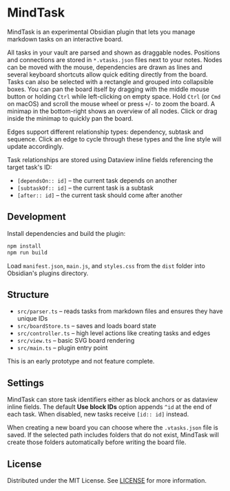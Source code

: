 # MindTask

MindTask is an experimental Obsidian plugin that lets you manage markdown tasks on an interactive board.

All tasks in your vault are parsed and shown as draggable nodes. Positions and connections are stored in `*.vtasks.json` files next to your notes. Nodes can be moved with the mouse, dependencies are drawn as lines and several keyboard shortcuts allow quick editing directly from the board.
Tasks can also be selected with a rectangle and grouped into collapsible boxes.
You can pan the board itself by dragging with the middle mouse button or holding `Ctrl` while left-clicking on empty space. Hold `Ctrl` (or `Cmd` on macOS) and scroll the mouse wheel or press `+`/`-` to zoom the board.
A minimap in the bottom-right shows an overview of all nodes. Click or drag inside the minimap to quickly pan the board.

Edges support different relationship types: dependency, subtask and sequence. Click an edge to cycle through these types and the line style will update accordingly.

Task relationships are stored using Dataview inline fields referencing the target task's ID:

- `[dependsOn:: id]` – the current task depends on another
- `[subtaskOf:: id]` – the current task is a subtask
- `[after:: id]` – the current task should come after another

## Development

Install dependencies and build the plugin:

```bash
npm install
npm run build
```

Load `manifest.json`, `main.js`, and `styles.css` from the `dist` folder into Obsidian's plugins directory.

## Structure

- `src/parser.ts` – reads tasks from markdown files and ensures they have unique IDs
- `src/boardStore.ts` – saves and loads board state
- `src/controller.ts` – high level actions like creating tasks and edges
- `src/view.ts` – basic SVG board rendering
- `src/main.ts` – plugin entry point

This is an early prototype and not feature complete.

## Settings

MindTask can store task identifiers either as block anchors or as dataview
inline fields. The default **Use block IDs** option appends `^id` at the end of
each task. When disabled, new tasks receive `[id:: id]` instead.

When creating a new board you can choose where the `.vtasks.json` file is saved.
If the selected path includes folders that do not exist, MindTask will create
those folders automatically before writing the board file.

## License

Distributed under the MIT License. See [LICENSE](LICENSE) for more information.
